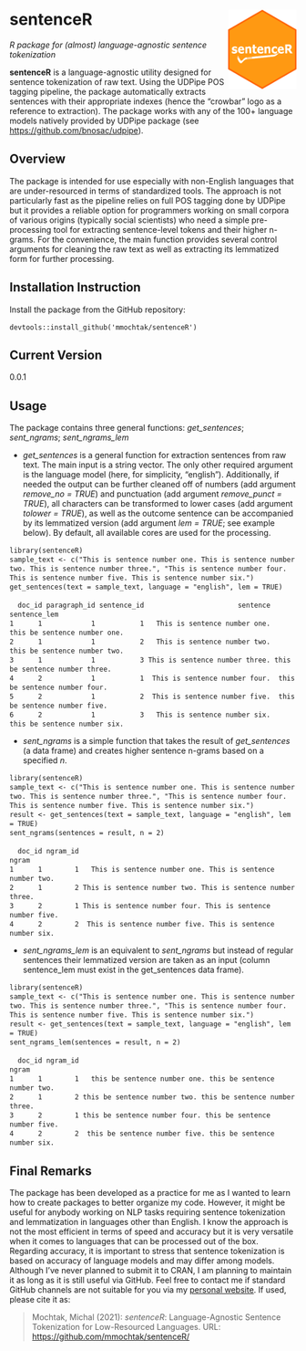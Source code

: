# sentenceR <img src="/man/logo.png" style="max-width:100%;" height="139" align="right">
*R package for (almost) language-agnostic sentence tokenization*

**sentenceR** is a language-agnostic utility designed for sentence tokenization of raw text. Using the UDPipe POS tagging pipeline, the package automatically extracts sentences with their appropriate indexes (hence the “crowbar” logo as a reference to extraction). The package works with any of the 100+ language models natively provided by UDPipe package (see https://github.com/bnosac/udpipe).

## Overview
The package is intended for use especially with non-English languages that are under-resourced in terms of standardized tools. The approach is not particularly fast as the pipeline relies on full POS tagging done by UDPipe but it provides a reliable option for programmers working on small corpora of various origins (typically social scientists) who need a simple pre-processing tool for extracting sentence-level tokens and their higher n-grams. For the convenience, the main function provides several control arguments for cleaning the raw text as well as extracting its lemmatized form for further processing.

## Installation Instruction
Install the package from the GitHub repository:
```
devtools::install_github('mmochtak/sentenceR')
```
## Current Version
0.0.1

## Usage
The package contains three general functions: *get_sentences*; *sent_ngrams*; *sent_ngrams_lem*

-	*get_sentences* is a general function for extraction sentences from raw text. The main input is a string vector. The only other required argument is the language model (here, for simplicity, “english”). Additionally, if needed the output can be further cleaned off of numbers (add argument *remove_no = TRUE*) and punctuation (add argument *remove_punct = TRUE*), all characters can be transformed to lower cases (add argument *tolower = TRUE*), as well as the outcome sentence can be accompanied by its lemmatized version (add argument *lem = TRUE*; see example below). By default, all available cores are used for the processing.

```
library(sentenceR)
sample_text <- c("This is sentence number one. This is sentence number two. This is sentence number three.", "This is sentence number four. This is sentence number five. This is sentence number six.")
get_sentences(text = sample_text, language = "english", lem = TRUE)

  doc_id paragraph_id sentence_id                       sentence                   sentence_lem
1      1            1           1   This is sentence number one.   this be sentence number one.
2      1            1           2   This is sentence number two.   this be sentence number two.
3      1            1           3 This is sentence number three. this be sentence number three.
4      2            1           1  This is sentence number four.  this be sentence number four.
5      2            1           2  This is sentence number five.  this be sentence number five.
6      2            1           3   This is sentence number six.   this be sentence number six.
```

-	*sent_ngrams* is a simple function that takes the result of *get_sentences* (a data frame) and creates higher sentence n-grams based on a specified *n*.
```
library(sentenceR)
sample_text <- c("This is sentence number one. This is sentence number two. This is sentence number three.", "This is sentence number four. This is sentence number five. This is sentence number six.")
result <- get_sentences(text = sample_text, language = "english", lem = TRUE)
sent_ngrams(sentences = result, n = 2)

  doc_id ngram_id                                                       ngram
1      1        1   This is sentence number one. This is sentence number two.
2      1        2 This is sentence number two. This is sentence number three.
3      2        1 This is sentence number four. This is sentence number five.
4      2        2  This is sentence number five. This is sentence number six.
```

-	*sent_ngrams_lem* is an equivalent to *sent_ngrams* but instead of regular sentences their lemmatized version are taken as an input (column sentence_lem must exist in the get_sentences data frame).
```
library(sentenceR)
sample_text <- c("This is sentence number one. This is sentence number two. This is sentence number three.", "This is sentence number four. This is sentence number five. This is sentence number six.")
result <- get_sentences(text = sample_text, language = "english", lem = TRUE)
sent_ngrams_lem(sentences = result, n = 2)

  doc_id ngram_id                                                       ngram
1      1        1   this be sentence number one. this be sentence number two.
2      1        2 this be sentence number two. this be sentence number three.
3      2        1 this be sentence number four. this be sentence number five.
4      2        2  this be sentence number five. this be sentence number six.
```

## Final Remarks
The package has been developed as a practice for me as I wanted to learn how to create packages to better organize my code. However, it might be useful for anybody working on NLP tasks requiring sentence tokenization and lemmatization in languages other than English. I know the approach is not the most efficient in terms of speed and accuracy but it is very versatile when it comes to languages that can be processed out of the box. Regarding accuracy, it is important to stress that sentence tokenization is based on accuracy of language models and may differ among models. Although I’ve never planned to submit it to CRAN, I am planning to maintain it as long as it is still useful via GitHub. Feel free to contact me if standard GitHub channels are not suitable for you via my [personal website](https://mochtak.com/). If used, please cite it as:

> Mochtak, Michal (2021): *sentenceR*: Language-Agnostic Sentence Tokenization for Low-Resourced Languages. URL: https://github.com/mmochtak/sentenceR/
